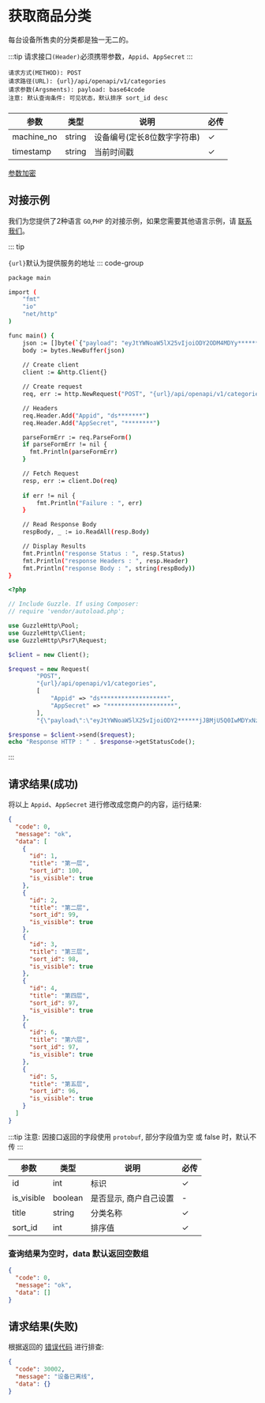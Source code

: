 # 获取商品分类

每台设备所售卖的分类都是独一无二的。

:::tip
请求接口`(Header)`必须携带参数，`Appid`、`AppSecret`
:::

```
请求方式(METHOD): POST
请求路径(URL): {url}/api/openapi/v1/categories
请求参数(Argsments): payload: base64code
注意: 默认查询条件: 可见状态，默认排序 sort_id desc
```

### <Badge type="danger" text="Payload" />

| 参数         | 类型     | 说明              | 必传 |
|------------|--------|-----------------|----|
| machine_no | string | 设备编号(定长8位数字字符串) | ✓  |
| timestamp  | string    | 当前时间戳           | ✓  |

[参数加密](signatory.md)

## 对接示例

我们为您提供了2种语言 `GO`,`PHP` 的对接示例，如果您需要其他语言示例，请 [联系我们](../support.md)。

::: tip

`{url}`默认为提供服务的地址
::: code-group

```sh [GO]
package main

import (
	"fmt"
	"io"
	"net/http"
)

func main() {
	json := []byte(`{"payload": "eyJtYWNoaW5lX25vIjoiODY2ODM4MDYy*******YxNzM5QiIsInRpbWVzdGFtcCI6IjE3MTMyNTE3MjYifQ=="}`)
	body := bytes.NewBuffer(json)
	
	// Create client
	client := &http.Client{}

	// Create request
	req, err := http.NewRequest("POST", "{url}/api/openapi/v1/categories", body)

	// Headers
	req.Header.Add("Appid", "ds*******")
	req.Header.Add("AppSecret", "********")

	parseFormErr := req.ParseForm()
	if parseFormErr != nil {
	  fmt.Println(parseFormErr)    
	}

	// Fetch Request
	resp, err := client.Do(req)
	
	if err != nil {
		fmt.Println("Failure : ", err)
	}

	// Read Response Body
	respBody, _ := io.ReadAll(resp.Body)

	// Display Results
	fmt.Println("response Status : ", resp.Status)
	fmt.Println("response Headers : ", resp.Header)
	fmt.Println("response Body : ", string(respBody))
}
```

```php [PHP]
<?php

// Include Guzzle. If using Composer:
// require 'vendor/autoload.php';

use GuzzleHttp\Pool;
use GuzzleHttp\Client;
use GuzzleHttp\Psr7\Request;

$client = new Client();

$request = new Request(
        "POST",
        "{url}/api/openapi/v1/categories",
        [
            "Appid" => "ds*******************",
            "AppSecret" => "*******************",
        ],
        "{\"payload\":\"eyJtYWNoaW5lX25vIjoiODY2******jJBMjU5Q0IwMDYxNzM5QiIsInRpbWVzdGFtcCI6IjE3MTMyNTE3MjYifQ==\"}");

$response = $client->send($request);
echo "Response HTTP : " . $response->getStatusCode();
```

:::

## 请求结果(成功)

将以上 `Appid`、`AppSecret` 进行修改成您商户的内容，运行结果:

```json
{
  "code": 0,
  "message": "ok",
  "data": [
    {
      "id": 1,
      "title": "第一层",
      "sort_id": 100,
      "is_visible": true
    },
    {
      "id": 2,
      "title": "第二层",
      "sort_id": 99,
      "is_visible": true
    },
    {
      "id": 3,
      "title": "第三层",
      "sort_id": 98,
      "is_visible": true
    },
    {
      "id": 4,
      "title": "第四层",
      "sort_id": 97,
      "is_visible": true
    },
    {
      "id": 6,
      "title": "第六层",
      "sort_id": 97,
      "is_visible": true
    },
    {
      "id": 5,
      "title": "第五层",
      "sort_id": 96,
      "is_visible": true
    }
  ]
}
```

:::tip
注意: 因接口返回的字段使用 ``protobuf``, 部分字段值为空 或 false 时，默认不传
:::

| 参数         | 类型      | 说明           | 必传 |
|------------|---------|--------------|----|
| id         | int     | 标识           | ✓  |
| is_visible | boolean | 是否显示, 商户自己设置 | -  |
| title      | string  | 分类名称         | ✓  |
| sort_id    | int     | 排序值          | ✓  |

### 查询结果为空时，data 默认返回空数组

```json
{
  "code": 0,
  "message": "ok",
  "data": []
}
```

## 请求结果(失败)

根据返回的 [错误代码](../error_code.md) 进行排查:

```json
{
  "code": 30002,
  "message": "设备已离线",
  "data": {}
}
```